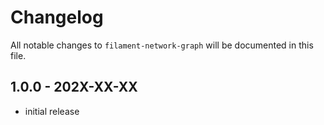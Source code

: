 # Changelog

All notable changes to `filament-network-graph` will be documented in this file.

## 1.0.0 - 202X-XX-XX

- initial release
